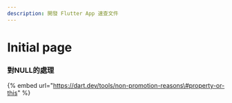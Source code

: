 ```yaml
---
description: 開發 Flutter App 速查文件
---
```


# Initial page



### 對NULL的處理

{% embed url="https://dart.dev/tools/non-promotion-reasons\#property-or-this" %}



